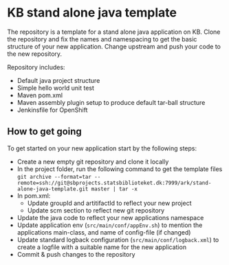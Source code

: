 # KB stand alone java template 

The repository is a template for a stand alone java application on KB. 
Clone the repository and fix the names and namespacing to get the basic structure of your new application. 
Change upstream and push your code to the new repository.

Repository includes:
* Default java project structure
* Simple hello world unit test
* Maven pom.xml
* Maven assembly plugin setup to produce default tar-ball structure
* Jenkinsfile for OpenShift

## How to get going
To get started on your new application start by the following steps:
* Create a new empty git repository and clone it locally
* In the project folder, run the following command to get the template files
`git archive --format=tar --remote=ssh://git@sbprojects.statsbiblioteket.dk:7999/ark/stand-alone-java-template.git master | tar -x`
* In pom.xml:
    * Update groupId and artitifactId to reflect your new project
    * Update scm section to reflect new git repository
* Update the java code to reflect your new applications namespace
* Update application env (`src/main/conf/appEnv.sh`) to mention the applications main-class, and name of config-file (if changed) 
* Update standard logback configuration (`src/main/conf/logback.xml`) to create a logfile with a suitable name for the new application
* Commit & push changes to the repository
